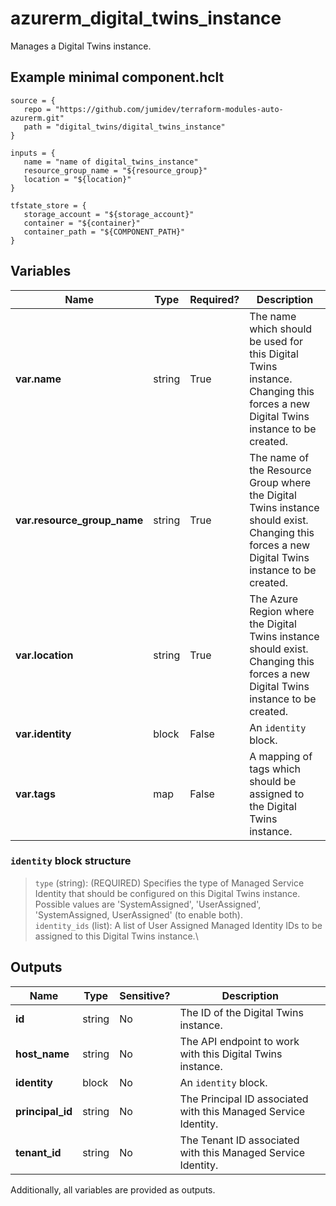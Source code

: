 # azurerm_digital_twins_instance

Manages a Digital Twins instance.

## Example minimal component.hclt

```hcl
source = {
   repo = "https://github.com/jumidev/terraform-modules-auto-azurerm.git" 
   path = "digital_twins/digital_twins_instance" 
}

inputs = {
   name = "name of digital_twins_instance" 
   resource_group_name = "${resource_group}" 
   location = "${location}" 
}

tfstate_store = {
   storage_account = "${storage_account}" 
   container = "${container}" 
   container_path = "${COMPONENT_PATH}" 
}

```

## Variables

| Name | Type | Required? |  Description |
| ---- | ---- | --------- |  ----------- |
| **var.name** | string | True | The name which should be used for this Digital Twins instance. Changing this forces a new Digital Twins instance to be created. | 
| **var.resource_group_name** | string | True | The name of the Resource Group where the Digital Twins instance should exist. Changing this forces a new Digital Twins instance to be created. | 
| **var.location** | string | True | The Azure Region where the Digital Twins instance should exist. Changing this forces a new Digital Twins instance to be created. | 
| **var.identity** | block | False | An `identity` block. | 
| **var.tags** | map | False | A mapping of tags which should be assigned to the Digital Twins instance. | 

### `identity` block structure

> `type` (string): (REQUIRED) Specifies the type of Managed Service Identity that should be configured on this Digital Twins instance. Possible values are 'SystemAssigned', 'UserAssigned', 'SystemAssigned, UserAssigned' (to enable both).\
> `identity_ids` (list): A list of User Assigned Managed Identity IDs to be assigned to this Digital Twins instance.\



## Outputs

| Name | Type | Sensitive? | Description |
| ---- | ---- | --------- | --------- |
| **id** | string | No  | The ID of the Digital Twins instance. | 
| **host_name** | string | No  | The API endpoint to work with this Digital Twins instance. | 
| **identity** | block | No  | An `identity` block. | 
| **principal_id** | string | No  | The Principal ID associated with this Managed Service Identity. | 
| **tenant_id** | string | No  | The Tenant ID associated with this Managed Service Identity. | 

Additionally, all variables are provided as outputs.
